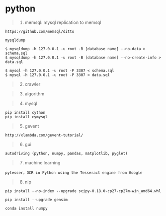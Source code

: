 python
======

> 1. memsql: mysql replication to memsql
	
	https://github.com/memsql/ditto
	
	mysqldump
	
	$ mysqldump -h 127.0.0.1 -u root -B [database name] --no-data > schema.sql
	$ mysqldump -h 127.0.0.1 -u root -B [database name] --no-create-info > data.sql
	
	$ mysql -h 127.0.0.1 -u root -P 3307 < schema.sql
	$ mysql -h 127.0.0.1 -u root -P 3307 < data.sql

> 2. crawler

> 3. algorithm

> 4. mysql
	
	pip install cython
	pip install cymysql
	
> 5. gevent

	http://xlambda.com/gevent-tutorial/
	
> 6. gui

	autodriving (python, numpy, pandas, matplotlib, pyglet)	
	
> 7. machine learning

	pytesser，OCR in Python using the Tesseract engine from Google
	
> 8. nlp

	pip install --no-index --upgrade scipy-0.18.0-cp27-cp27m-win_amd64.whl

	pip install --upgrade gensim
	
	conda install numpy
	